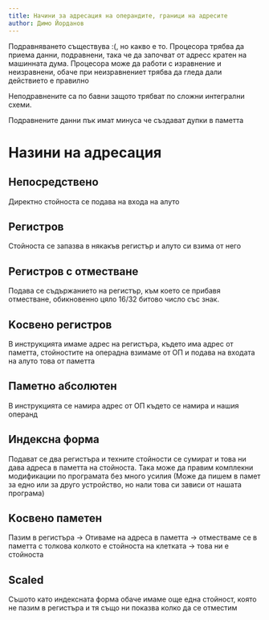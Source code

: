 ```yaml
---
title: Начини за адресация на операндите, граници на адресите
author: Димо Йорданов
---
```


Подравняването съществува :(, но какво е то. Процесора трябва да приема данни, подравнени, така че да започват от адресс кратен на машинната дума. Процесора може да работи с изравнение и неизравнени, обаче при неизравнениет трябва да гледа дали действието е правилно

Неподравнените са по бавни защото трябват по сложни интегрални схеми.

Подравнените данни пък имат минуса че създават дупки в паметта

# Назини на адресация
## Непосредствено
Директно стойноста се подава на входа на алуто
## Регистров
Стойноста се запазва в някакъв регистър и алуто си взима от него
## Регистров с отместване
Подава се съдържанието на регистър, към което се прибавя отместване, обикновенно цяло 16/32 битово число със знак.
## Kосвено регистров
В инструкцията имаме адрес на регистъра, където има адрес от паметта, стойностите на операдна взимаме от ОП и подава на входата на алуто това от паметта
## Паметно абсолютен
В инструкцията се намира адрес от ОП където се намира и нашия операнд
## Индексна форма
Подават се два регистъра и техните стойности се сумират и това ни дава адреса в паметта на стойноста. Така може да правим комплекни модификации по програмата без много усилия (Може да пишем в памет за едно или за друго устройство, но нали това си зависи от нашата програма)
## Kосвено паметен
Пазим в регистъра -> Отиваме на адреса в паметта -> отместваме се в паметта с толкова колкото е стойноста на клетката -> това ни е стойноста
## Scaled
Съшото като индексната форма обаче имаме още една стойност, която не пазим в регистъра и тя също ни показва колко да се отместим